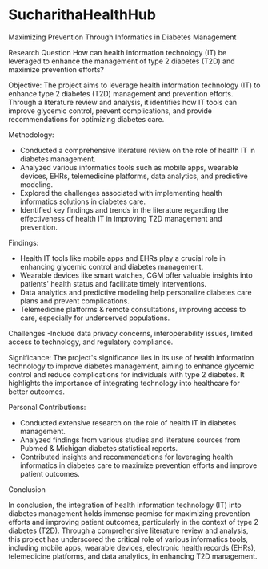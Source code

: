 # SucharithaHealthHub
Maximizing Prevention Through Informatics in Diabetes Management

Research Question 
How can health information technology (IT) be leveraged to enhance the management of type 2 diabetes (T2D) and maximize prevention efforts?

Objective: 
The project aims to leverage health information technology (IT) to enhance type 2 diabetes (T2D) management and prevention efforts. Through a literature review and analysis, it identifies how IT tools can improve glycemic control, prevent complications, and provide recommendations for optimizing diabetes care.

Methodology: 
- Conducted a comprehensive literature review on the role of health IT in diabetes management.
- Analyzed various informatics tools such as mobile apps, wearable devices, EHRs, telemedicine platforms, data analytics, and predictive modeling.
- Explored the challenges associated with implementing health informatics solutions in diabetes care.
- Identified key findings and trends in the literature regarding the effectiveness of health IT in improving T2D management and prevention.

Findings:
- Health IT tools like mobile apps and EHRs play a crucial role in enhancing glycemic control and diabetes management.
- Wearable devices like smart watches, CGM  offer valuable insights into patients' health status and facilitate timely interventions.
- Data analytics and predictive modeling help personalize diabetes care plans and prevent complications.
- Telemedicine platforms & remote consultations, improving access to care, especially for underserved populations.

Challenges -Include data privacy concerns, interoperability issues, limited access to technology, and regulatory compliance.

Significance:
The project's significance lies in its use of health information technology to improve diabetes management, aiming to enhance glycemic control and reduce complications for individuals with type 2 diabetes. It highlights the importance of integrating technology into healthcare for better outcomes.

Personal Contributions:
- Conducted extensive research on the role of health IT in diabetes management.
- Analyzed  findings from various studies and literature sources from Pubmed & Michigan diabetes statistical reports.
- Contributed insights and recommendations for leveraging health informatics in diabetes care to maximize prevention efforts and improve patient outcomes.

Conclusion

In conclusion, the integration of health information technology (IT) into diabetes management holds immense promise for maximizing prevention efforts and improving patient outcomes, particularly in the context of type 2 diabetes (T2D). Through a comprehensive literature review and analysis, this project has underscored the critical role of various informatics tools, including mobile apps, wearable devices, electronic health records (EHRs), telemedicine platforms, and data analytics, in enhancing T2D management.

